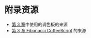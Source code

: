 # 附录资源

*   [第 3 章](http://www.awwwards.com/trendy-web-color-palettes-and-material-design-color-schemes-tools.html)中使用的调色板的来源
*   [第 3 章 Fibonacci CoffeeScript](https://gist.github.com/apiv/4399737) 的来源